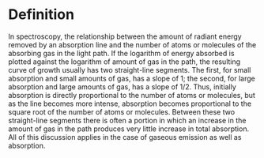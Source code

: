 # Definition

In spectroscopy, the relationship between the amount of radiant energy
removed by an absorption line and the number of atoms or molecules of
the absorbing gas in the light path. If the logarithm of energy absorbed
is plotted against the logarithm of amount of gas in the path, the
resulting curve of growth usually has two straight-line segments. The
first, for small absorption and small amounts of gas, has a slope of 1;
the second, for large absorption and large amounts of gas, has a slope
of 1/2. Thus, initially absorption is directly proportional to the
number of atoms or molecules, but as the line becomes more intense,
absorption becomes proportional to the square root of the number of
atoms or molecules. Between these two straight-line segments there is
often a portion in which an increase in the amount of gas in the path
produces very little increase in total absorption. All of this
discussion applies in the case of gaseous emission as well as
absorption.
